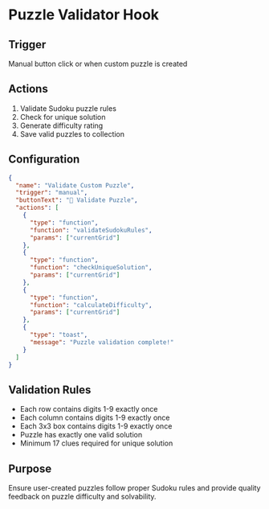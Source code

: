 # Puzzle Validator Hook

## Trigger
Manual button click or when custom puzzle is created

## Actions
1. Validate Sudoku puzzle rules
2. Check for unique solution
3. Generate difficulty rating
4. Save valid puzzles to collection

## Configuration
```json
{
  "name": "Validate Custom Puzzle",
  "trigger": "manual",
  "buttonText": "🧩 Validate Puzzle",
  "actions": [
    {
      "type": "function",
      "function": "validateSudokuRules",
      "params": ["currentGrid"]
    },
    {
      "type": "function",
      "function": "checkUniqueSolution", 
      "params": ["currentGrid"]
    },
    {
      "type": "function",
      "function": "calculateDifficulty",
      "params": ["currentGrid"]
    },
    {
      "type": "toast",
      "message": "Puzzle validation complete!"
    }
  ]
}
```

## Validation Rules
- Each row contains digits 1-9 exactly once
- Each column contains digits 1-9 exactly once  
- Each 3x3 box contains digits 1-9 exactly once
- Puzzle has exactly one valid solution
- Minimum 17 clues required for unique solution

## Purpose
Ensure user-created puzzles follow proper Sudoku rules and provide quality feedback on puzzle difficulty and solvability.